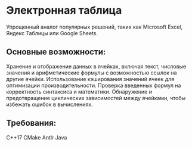# Электронная таблица
Упрощенный аналог популярных решений, таких как Microsoft Excel, Яндекс Таблицы или Google Sheets.

## Основные возможности:
Хранение и отображение данных в ячейках, включая текст, числовые значения и арифметические формулы с возможностью ссылок на другие ячейки.
Использование кэширования значений ячеек для оптимизации производительности.
Проверка введенных формул на корректность синтаксиса и математики.
Обнаружение и предотвращение циклических зависимостей между ячейками, чтобы избежать ошибок в вычислениях.

## Требования:
C++17
CMake
Antlr
Java

